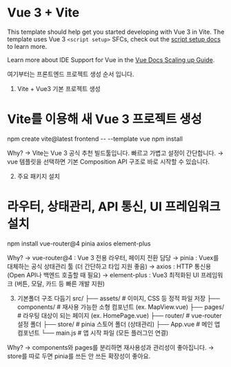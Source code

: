 # Vue 3 + Vite

This template should help get you started developing with Vue 3 in Vite. The template uses Vue 3 `<script setup>` SFCs, check out the [script setup docs](https://v3.vuejs.org/api/sfc-script-setup.html#sfc-script-setup) to learn more.

Learn more about IDE Support for Vue in the [Vue Docs Scaling up Guide](https://vuejs.org/guide/scaling-up/tooling.html#ide-support).

여기부터는 프론트엔드 프로젝트 생성 순서 입니다.

1. Vite + Vue3 기본 프로젝트 생성

# Vite를 이용해 새 Vue 3 프로젝트 생성

npm create vite@latest frontend -- --template vue
npm install

Why?
→ Vite는 Vue 3 공식 추천 빌드툴입니다. 빠르고 가볍고 설정이 간단합니다.
→ vue 템플릿을 선택하면 기본 Composition API 구조로 바로 시작할 수 있습니다.

2. 주요 패키지 설치

# 라우터, 상태관리, API 통신, UI 프레임워크 설치

npm install vue-router@4 pinia axios element-plus

Why?
→ vue-router@4 : Vue 3 전용 라우터, 페이지 전환 담당
→ pinia : Vuex를 대체하는 공식 상태관리 툴 (더 간단하고 타입 지원 좋음)
→ axios : HTTP 통신용 (Open API나 백엔드 호출할 때 필요)
→ element-plus : Vue3 최적화된 UI 프레임워크 (버튼, 모달, 카드 등 빠른 개발 지원)

3. 기본폴더 구조 다듬기
   src/
   ├── assets/ # 이미지, CSS 등 정적 파일 저장
   ├── components/ # 재사용 가능한 소형 컴포넌트 (ex. MapView.vue)
   ├── pages/ # 라우팅 대상이 되는 페이지 (ex. HomePage.vue)
   ├── router/ # vue-router 설정 폴더
   ├── store/ # pinia 스토어 폴더 (상태관리)
   ├── App.vue # 메인 앱 컴포넌트
   └── main.js # 앱 시작 파일 (모든 플러그인 연결)

Why?
→ components와 pages를 분리하면 재사용성과 관리성이 좋아집니다.
→ store를 따로 두면 pinia를 쓰든 안 쓰든 확장성이 좋아요.
